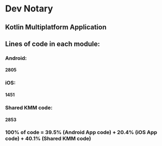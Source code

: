 

# Dev Notary


## Kotlin Multiplatform Application

## Lines of code in each module:
### Android:
#### 2805
### iOS:
#### 1451
### Shared KMM code:
#### 2853

### 100% of code = 39.5% (Android App code) + 20.4% (iOS App code) + 40.1% (Shared KMM code) 


